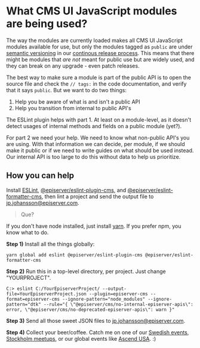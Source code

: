 # What CMS UI JavaScript modules are being used?

The way the modules are currently loaded makes all CMS UI JavaScript modules available for use, but only the modules tagged as `public` are under [semantic versioning](https://semver.org/) in our [continous release process](https://world.episerver.com/articles/Items/EPiServer-Continuous-Release-Process/). This means that there might be modules that _are not_ meant for public use but are widely used, and they can break on any upgrade - even patch releases.

The best way to make sure a module is part of the public API is to open the source file and check the `// tags:` in the code documentation, and verify that it says `public`. But we want to do two things:

1. Help you be aware of what is and isn't a public API
2. Help you transition from internal to public API's

The ESLint plugin helps with part 1. At least on a module-level, as it doesn't detect usages of internal methods and fields on a public module (yet?).

For part 2 we need your help. We need to know what non-public API's you are using. With that information we can decide, per module, if we should make it public or if we need to write guides on what should be used instead. Our internal API is too large to do this without data to help us prioritize.

## How you can help

Install [ESLint](https://eslint.org), [@episerver/eslint-plugin-cms](https://github.com/seriema/eslint-plugin-episerver-cms), and [@episerver/eslint-formatter-cms](https://github.com/seriema/eslint-formatter-episerver-cms), then lint a project and send the output file to [jp.johansson@episerver.com](mailto:jp.johansson@episerver.com).

> Que?

If you don't have node installed, just install [yarn](https://yarnpkg.com/). If you prefer npm, you know what to do.

**Step 1)** Install all the things globally:

```console
yarn global add eslint @episerver/eslint-plugin-cms @episerver/eslint-formatter-cms
```

**Step 2)** Run this in a top-level directory, per project. Just change "YOURPROJECT".

```console
C:> eslint C:/YourEpiserverProject/ --output-file=YourEpiserverProject.json --plugin=episerver-cms --format=episerver-cms --ignore-pattern="node_modules" --ignore-pattern="dtk" --rule="{ \"@episerver/cms/no-internal-episerver-apis\": error, \"@episerver/cms/no-deprecated-episerver-apis\": warn }"
```

**Step 3)** Send all those sweet JSON files to [jp.johansson@episerver.com](mailto:jp.johansson@episerver.com).

**Step 4)** Collect your beer/coffee. Catch me on one of our [Swedish events](https://www.episerver.com/learn/events/event-listing/), [Stockholm meetups](https://www.meetup.com/EPiServer-Stockholm/), or our global events like [Ascend USA](https://www.episerver.com/about/company/overview/ascend-usa/). :)
